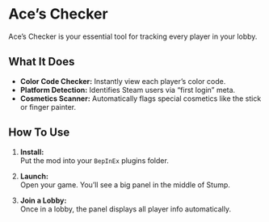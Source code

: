 # **Ace’s Checker**

Ace’s Checker is your essential tool for tracking every player in your lobby.

## What It Does

- **Color Code Checker:** Instantly view each player’s color code.
- **Platform Detection:** Identifies Steam users via “first login” meta.
- **Cosmetics Scanner:** Automatically flags special cosmetics like the stick or finger painter.

## How To Use

1. **Install:**  
   Put the mod into your `BepInEx` plugins folder.

2. **Launch:**  
   Open your game. You’ll see a big panel in the middle of Stump.

3. **Join a Lobby:**  
   Once in a lobby, the panel displays all player info automatically.

